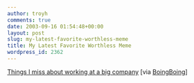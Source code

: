 ```yaml
---
author: troyh
comments: true
date: 2003-09-16 01:54:48+00:00
layout: post
slug: my-latest-favorite-worthless-meme
title: My Latest Favorite Worthless Meme
wordpress_id: 2362
---
```


[Things I miss about working at a big company](http://69.49.199.91/best_of.asp) [via [BoingBoing](http://boingboing.net/2003_09_01_archive.html#106365471441036551)]
